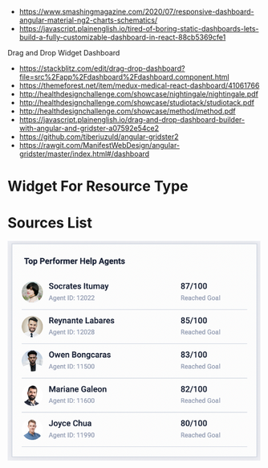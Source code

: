 - https://www.smashingmagazine.com/2020/07/responsive-dashboard-angular-material-ng2-charts-schematics/
- https://javascript.plainenglish.io/tired-of-boring-static-dashboards-lets-build-a-fully-customizable-dashboard-in-react-88cb5369cfe1




Drag and Drop Widget Dashboard
- https://stackblitz.com/edit/drag-drop-dashboard?file=src%2Fapp%2Fdashboard%2Fdashboard.component.html
- https://themeforest.net/item/medux-medical-react-dashboard/41061766
- http://healthdesignchallenge.com/showcase/nightingale/nightingale.pdf
- http://healthdesignchallenge.com/showcase/studiotack/studiotack.pdf
- http://healthdesignchallenge.com/showcase/method/method.pdf
- https://javascript.plainenglish.io/drag-and-drop-dashboard-builder-with-angular-and-gridster-a07592e54ce2
- https://github.com/tiberiuzuld/angular-gridster2
- https://rawgit.com/ManifestWebDesign/angular-gridster/master/index.html#/dashboard

# Widget For Resource Type

# Sources List

![](img/Screen%20Shot%202022-11-23%20at%208.29.38%20PM.png)